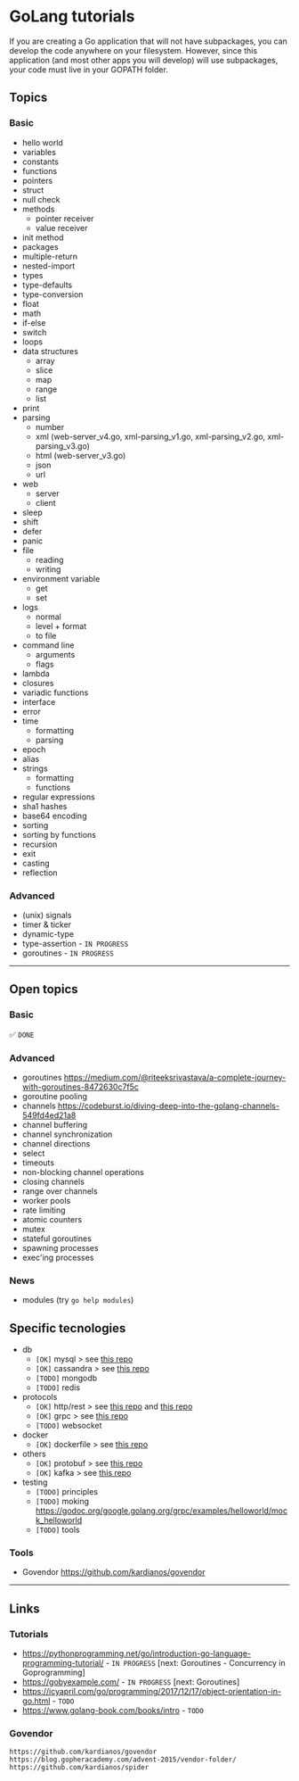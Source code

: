 
# GoLang tutorials

If you are creating a Go application that will not have subpackages, you can develop the code anywhere on your filesystem. However, since this application (and most other apps you will develop) will use subpackages, your code must live in your GOPATH folder.

## Topics

### Basic

* hello world
* variables
* constants
* functions
* pointers
* struct
* null check
* methods
  * pointer receiver
  * value receiver
* init method
* packages
* multiple-return
* nested-import
* types
* type-defaults
* type-conversion
* float
* math
* if-else
* switch
* loops
* data structures
  * array
  * slice
  * map
  * range
  * list
* print
* parsing
  * number
  * xml (web-server_v4.go, xml-parsing_v1.go, xml-parsing_v2.go, xml-parsing_v3.go)
  * html (web-server_v3.go)
  * json
  * url
* web
  * server
  * client
* sleep
* shift
* defer
* panic
* file
  * reading
  * writing
* environment variable
  * get
  * set
* logs
  * normal
  * level + format
  * to file
* command line
  * arguments
  * flags
* lambda
* closures
* variadic functions
* interface
* error
* time
  * formatting
  * parsing
* epoch
* alias
* strings
  * formatting
  * functions
* regular expressions
* sha1 hashes
* base64 encoding
* sorting
* sorting by functions
* recursion
* exit
* casting
* reflection

### Advanced

* (unix) signals
* timer & ticker
* dynamic-type
* type-assertion - `IN PROGRESS`
* goroutines - `IN PROGRESS`

---

## Open topics

### Basic

:white_check_mark: `DONE`

### Advanced

* goroutines   https://medium.com/@riteeksrivastava/a-complete-journey-with-goroutines-8472630c7f5c
* goroutine pooling
* channels   https://codeburst.io/diving-deep-into-the-golang-channels-549fd4ed21a8
* channel buffering
* channel synchronization
* channel directions
* select
* timeouts
* non-blocking channel operations
* closing channels
* range over channels
* worker pools
* rate limiting
* atomic counters
* mutex
* stateful goroutines
* spawning processes
* exec'ing processes

### News

* modules (try `go help modules`)

## Specific tecnologies

* db
  * `[OK]` mysql > see [this repo](https://github.com/bygui86/go-todo-rest-api-example)
  * `[OK]` cassandra > see [this repo](https://github.com/bygui86/go-rest-cassandra)
  * `[TODO]` mongodb
  * `[TODO]` redis
* protocols
  * `[OK]` http/rest > see [this repo](https://github.com/bygui86/go-rest-cassandra) and [this repo](https://github.com/bygui86/go-service)
  * `[OK]` grpc > see [this repo](https://github.com/bygui86/grpc-samples)
  * `[TODO]` websocket
* docker
  * `[OK]` dockerfile > see [this repo](https://github.com/bygui86/go-kafka/blob/master/consumer/Dockerfile)
* others
  * `[OK]` protobuf > see [this repo](https://github.com/bygui86/go-protobuf)
  * `[OK]` kafka > see [this repo](https://github.com/bygui86/go-kafka)
* testing
  * `[TODO]` principles
  * `[TODO]` moking   https://godoc.org/google.golang.org/grpc/examples/helloworld/mock_helloworld
  * `[TODO]` tools

### Tools

* Govendor   https://github.com/kardianos/govendor

---

## Links

### Tutorials
* https://pythonprogramming.net/go/introduction-go-language-programming-tutorial/ - `IN PROGRESS`
	[next: Goroutines - Concurrency in Goprogramming]
* https://gobyexample.com/ - `IN PROGRESS`
	[next: Goroutines]
* https://icyapril.com/go/programming/2017/12/17/object-orientation-in-go.html - `TODO`
* https://www.golang-book.com/books/intro - `TODO`

### Govendor
    https://github.com/kardianos/govendor
    https://blog.gopheracademy.com/advent-2015/vendor-folder/
    https://github.com/kardianos/spider
